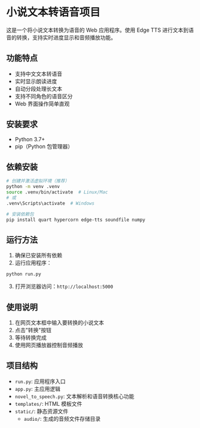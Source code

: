 # 小说文本转语音项目

这是一个将小说文本转换为语音的 Web 应用程序。使用 Edge TTS 进行文本到语音的转换，支持实时进度显示和音频播放功能。

## 功能特点

- 支持中文文本转语音
- 实时显示朗读进度
- 自动分段处理长文本
- 支持不同角色的语音区分
- Web 界面操作简单直观

## 安装要求

- Python 3.7+
- pip（Python 包管理器）

## 依赖安装

```bash
# 创建并激活虚拟环境（推荐）
python -m venv .venv
source .venv/bin/activate  # Linux/Mac
# 或
.venv\Scripts\activate  # Windows

# 安装依赖包
pip install quart hypercorn edge-tts soundfile numpy
```

## 运行方法

1. 确保已安装所有依赖
2. 运行应用程序：
```bash
python run.py
```
3. 打开浏览器访问：`http://localhost:5000`

## 使用说明

1. 在网页文本框中输入要转换的小说文本
2. 点击"转换"按钮
3. 等待转换完成
4. 使用网页播放器控制音频播放

## 项目结构

- `run.py`: 应用程序入口
- `app.py`: 主应用逻辑
- `novel_to_speech.py`: 文本解析和语音转换核心功能
- `templates/`: HTML 模板文件
- `static/`: 静态资源文件
  - `audio/`: 生成的音频文件存储目录

